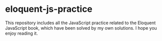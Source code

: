 # eloquent-js-practice
This repository includes all the JavaScript practice related to the Eloquent JavaScript book, which have been solved by my own solutions. I hope you enjoy reading it.
